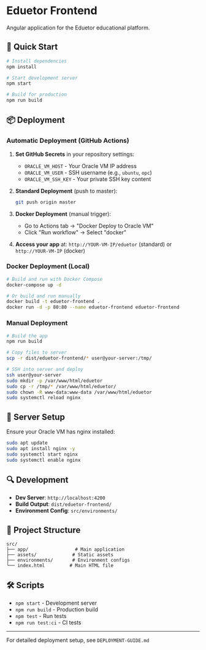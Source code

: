 # Eduetor Frontend

Angular application for the Eduetor educational platform.

## 🚀 Quick Start

```bash
# Install dependencies
npm install

# Start development server
npm start

# Build for production
npm run build
```

## 📦 Deployment

### Automatic Deployment (GitHub Actions)

1. **Set GitHub Secrets** in your repository settings:
   - `ORACLE_VM_HOST` - Your Oracle VM IP address
   - `ORACLE_VM_USER` - SSH username (e.g., `ubuntu`, `opc`)
   - `ORACLE_VM_SSH_KEY` - Your private SSH key content

2. **Standard Deployment** (push to master):
   ```bash
   git push origin master
   ```

3. **Docker Deployment** (manual trigger):
   - Go to Actions tab → "Docker Deploy to Oracle VM"
   - Click "Run workflow" → Select "docker"

4. **Access your app** at: `http://YOUR-VM-IP/eduetor` (standard) or `http://YOUR-VM-IP` (docker)

### Docker Deployment (Local)

```bash
# Build and run with Docker Compose
docker-compose up -d

# Or build and run manually
docker build -t eduetor-frontend .
docker run -d -p 80:80 --name eduetor-frontend eduetor-frontend
```

### Manual Deployment

```bash
# Build the app
npm run build

# Copy files to server
scp -r dist/eduetor-frontend/* user@your-server:/tmp/

# SSH into server and deploy
ssh user@your-server
sudo mkdir -p /var/www/html/eduetor
sudo cp -r /tmp/* /var/www/html/eduetor/
sudo chown -R www-data:www-data /var/www/html/eduetor
sudo systemctl reload nginx
```

## 🔧 Server Setup

Ensure your Oracle VM has nginx installed:

```bash
sudo apt update
sudo apt install nginx -y
sudo systemctl start nginx
sudo systemctl enable nginx
```

## 🔍 Development

- **Dev Server**: `http://localhost:4200`
- **Build Output**: `dist/eduetor-frontend/`
- **Environment Config**: `src/environments/`

## 📁 Project Structure

```
src/
├── app/                 # Main application
├── assets/             # Static assets
├── environments/       # Environment configs
└── index.html         # Main HTML file
```

## 🛠️ Scripts

- `npm start` - Development server
- `npm run build` - Production build
- `npm test` - Run tests
- `npm run test:ci` - CI tests

---

For detailed deployment setup, see `DEPLOYMENT-GUIDE.md`
